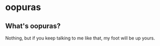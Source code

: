 # oopuras

## What's oopuras?

Nothing, but if you keep talking to me like that, my foot will be up yours.
